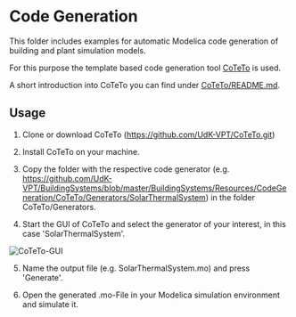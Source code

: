 Code Generation
===============

This folder includes examples for automatic Modelica code generation of building and plant simulation models.

For this purpose the template based code generation tool [CoTeTo](https://github.com/UdK-VPT/CoTeTo.git) is used.

A short introduction into CoTeTo you can find under [CoTeTo/README.md](https://github.com/UdK-VPT/BuildingSystems/blob/master/README.md).

## Usage
1. Clone or download CoTeTo (https://github.com/UdK-VPT/CoTeTo.git)

2. Install CoTeTo on your machine.

3. Copy the folder with the respective code generator (e.g. https://github.com/UdK-VPT/BuildingSystems/blob/master/BuildingSystems/Resources/CodeGeneration/CoTeTo/Generators/SolarThermalSystem) in the folder CoTeTo/Generators.

4. Start the GUI of CoTeTo and select the generator of your interest, in this case 'SolarThermalSystem'.

![CoTeTo-GUI](https://github.com/UdK-VPT/BuildingSystems/blob/master/BuildingSystems/Resources/CodeGeneration/CoTeTo/Images/CoTeTo.png)

5. Name the output file (e.g. SolarThermalSystem.mo) and press 'Generate'.

6. Open the generated .mo-File in your Modelica simulation environment and simulate it.
